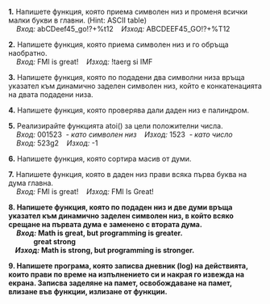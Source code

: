 **1.** Напишете функция, която приема символен низ и променя всички малки букви в главни. (Hint: ASCII table)  
&nbsp; &nbsp; *Вход:* abCDeef45_go!?+%t12&nbsp; &nbsp; *Изход:* ABCDEEF45_GO!?+%T12  
  
**2.** Напишете функция, която приема символен низ и го обръща наобратно.  
&nbsp; &nbsp; *Вход:* FMI is great!&nbsp; &nbsp; *Изход:* !taerg si IMF  
  
**3.** Напишете функция, която по подадени два символни низа връща указател към динамично заделен символен низ, който е конкатенацията на двата подадени низа.  
  
**4.** Напишете функция, която проверява дали даден низ е палиндром.  
  
**5.** Реализирайте функцията atoi() за цели положителни числа.  
&nbsp; &nbsp; *Вход:* 001523&nbsp; *- като символен низ*&nbsp; &nbsp; *Изход:* 1523&nbsp; *- като число*  
&nbsp; &nbsp; *Вход:* 523g2&nbsp; &nbsp; *Изход:* -1  
  
**6.** Напишете функция, която сортира масив от думи.  
  
**7.** Напишете функция, която в даден низ прави всяка първа буква на дума главна.  
&nbsp; &nbsp; *Вход:* FMI is great!&nbsp; &nbsp; *Изход:* FMI Is Great!  
  
**8. Напишете функция, която по подаден низ и две думи връща указател към динамично заделен символен низ, в който всяко срещане на първата дума е заменено с втората дума.**  
&nbsp; &nbsp; ***Вход:* Math is great, but programming is greater.  
&nbsp; &nbsp;&nbsp; &nbsp; &nbsp; &nbsp; &nbsp; &nbsp; great strong  
&nbsp; &nbsp; *Изход:* Math is strong, but programming is stronger.**  
  
**9. Напишете програма, която записва дневник (log) на действията, които прави по време на изпълнението си и накрая го извежда на екрана. Записва заделяне на памет, освобождаване на памет, влизане във функции, излизане от функции.**  
